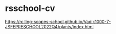 # rsschool-cv

https://rolling-scopes-school.github.io/Vadik1000-7-JSFEPRESCHOOL2022Q4/plants/index.html
